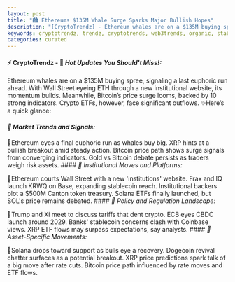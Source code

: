 ```yaml
---
layout: post
title: "🏙️ Ethereums $135M Whale Surge Sparks Major Bullish Hopes"
description: "[CryptoTrendz] - Ethereum whales are on a $135M buying spree, signaling a last euphoric run ahead. With Wall Street eyeing ETH through a new institutional website, its momentum builds. Meanwhile, Bitcoin’s price surge looms, backed by 10 strong indicators. Crypto ETFs, however, face significant outflows."
keywords: cryptotrendz, trendz, cryptotrends, web3trends, organic, stablecoin, trading, Korea, crypto, XRP, Market, bank, Bitcoin, SOL, memecoin, Trump, Analyst, stablecoins, token
categories: curated
---
```


#### ⚡ CryptoTrendz - 📌 *Hot Updates You Should't Miss!:*

Ethereum whales are on a $135M buying spree, signaling a last euphoric run ahead. With Wall Street eyeing ETH through a new institutional website, its momentum builds. Meanwhile, Bitcoin’s price surge looms, backed by 10 strong indicators. Crypto ETFs, however, face significant outflows. ✨Here’s a quick glance:


#### *🔖 Market Trends and Signals:*  

🔹Ethereum eyes a final euphoric run as whales buy big. XRP hints at a bullish breakout amid steady action. Bitcoin price path shows surge signals from converging indicators. Gold vs Bitcoin debate persists as traders weigh risk assets. #### *🔖 Institutional Moves and Platforms:*  

🔹Ethereum courts Wall Street with a new 'institutions' website. Frax and IQ launch KRWQ on Base, expanding stablecoin reach. Institutional backers plot a $500M Canton token treasury. Solana ETFs finally launched, but SOL's price remains debated. #### *🔖 Policy and Regulation Landscape:*  

🔹Trump and Xi meet to discuss tariffs that dent crypto. ECB eyes CBDC launch around 2029. Banks' stablecoin concerns clash with Coinbase views. XRP ETF flows may surpass expectations, say analysts. #### *🔖 Asset-Specific Movements:*  

🔹Solana drops toward support as bulls eye a recovery. Dogecoin revival chatter surfaces as a potential breakout. XRP price predictions spark talk of a big move after rate cuts. Bitcoin price path influenced by rate moves and ETF flows.